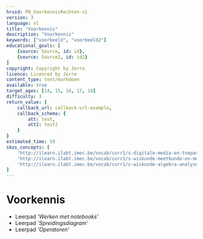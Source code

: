 ```yaml
---
hruid: PN_VoorkennisRechten-v1
version: 3
language: nl
title: "Voorkennis"
description: "Voorkennis"
keywords: ["voorbeeld", "voorbeeld2"]
educational_goals: [
    {source: Source, id: id}, 
    {source: Source2, id: id2}
]
copyright: Copyright by Jerro
licence: Licenced by Jerro
content_type: text/markdown
available: true
target_ages: [14, 15, 16, 17, 18]
difficulty: 3
return_value: {
    callback_url: callback-url-example,
    callback_schema: {
        att: test,
        att2: test2
    }
}
estimated_time: 10
skos_concepts: [
    'http://ilearn.ilabt.imec.be/vocab/curr1/s-digitale-media-en-toepassingen', 
    'http://ilearn.ilabt.imec.be/vocab/curr1/s-wiskunde-meetkunde-en-metend-rekenen', 
    'http://ilearn.ilabt.imec.be/vocab/curr1/s-wiskunde-algebra-analyse'
]
---
```


# Voorkennis

* Leerpad *'Werken met notebooks'*
* Leerpad *'Spreidingsdiagram'*
* Leerpad *'Operatoren'*


